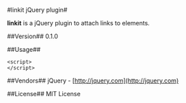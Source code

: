 #linkit jQuery plugin#

**linkit** is a jQuery plugin to attach links to elements.

##Version##
0.1.0

##Usage##

    <script>
    </script>

##Vendors##
jQuery - [http://jquery.com](http://jquery.com)

##License##
MIT License

